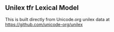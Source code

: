 Unilex tfr Lexical Model
----------------------

This is built directly from Unicode.org unilex data at
https://github.com/unicode-org/unilex
